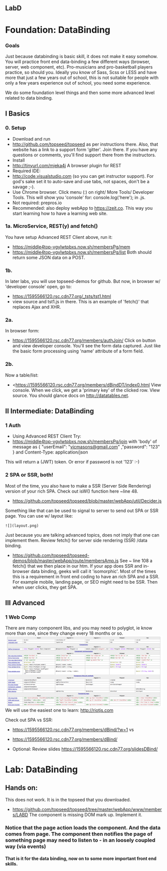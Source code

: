 ## LabD
# Foundation: DataBinding

### Goals
Just because databinding is basic skill, it does not make it easy somehow. You will practice front end data-binding a few different ways (browser, server, web component, etc). Pro-musicians and pro-basketball players practice, so should you. Ideally you know of Sass, Scss or LESS and have more that just a few years out of school, this is not suitable for people with only a few years experience out of school, you need some experience.

We do some foundation level things and then some more advanced level related to data binding. 

## I Basics
### 0. Setup
- Download and run
- <http://github.com/topseed/topseed> as per instructions there. Also, that website has a link to a support form 'gitter'. Join there. If you have any questions or comments, you'll find support there from the instructors.
- Install  
- <http://tinyurl.com/mjeka4j> A browser plugin for REST
- Required IDE: 
- <http://code.visualstudio.com> (so you can get instructor support). For god's sake set it to auto-save and use tabs, not spaces, don't be a savage ;-).
- Use Chrome browser. Click menu (:) on right/ More Tools/ Developer Tools. This will show you 'console' for: console.log('here'); in .js.
- Not required: prepros.io
- Recommended: also deploy webApp to <https://zeit.co>. This way you start learning how to have a learning web site.

### 1a. MicroService, REST(y) and fetch()
You have setup Advanced REST Client above, run it:
- https://middle4top-vgylwtpbxs.now.sh/membersPg/mem
- https://middle4top-vgylwtpbxs.now.sh/membersPg/list
Both should return some JSON data on a POST.

### 1b.
In later labs, you will use topseed-demos for github. But now, in browser w/ 'developer console' open, go to:
- <https://1595566120.rsc.cdn77.org/_tsts/tst1.html>
- view source and tst1.js in there.
This is an example of 'fetch()' that replaces Ajax and XHR.

### 2a.
In browser form:
- <https://1595566120.rsc.cdn77.org/members/authJoin/>
Click on button and view developer console.
You'll see the form data captured. Just like the basic form processing using 'name' attribute of a form field.

### 2b. 
Now a table/list:
- <https://1595566120.rsc.cdn77.org/members/dBindDT/index0.html
View console. When we click, we get a 'primary key' of the clicked row.
VIew source.
You should glance docs on <http://datatables.net>. 

## II Intermediate: DataBinding

### 1 Auth
- Using Advanced REST Client 
 Try:
- https://middle4top-vgylwtpbxs.now.sh/membersPg/join
with 'body' of message as 
{
	"userEmail": "vicmasons@gmail.com"
	,"password": "123"
}
and Content-Type: application/json

This will return a (JWT) token. Or error if password is not '123' :-)

### 2 SPA or SSR, both!
Most of the time, you also have to make a SSR (Server Side Rendering) version of your rich SPA. Check out isW() function here ~line 48.
- <https://github.com/topseed/topseed/blob/master/webApp/util/Decider.js>

Something like that can be used to signal to server to send out SPA or SSR page. You can use w/ layout like:

	![](layout.png)

Just because you are talking advanced topics, does not imply that one can implement them.
Review fetch() for server side rendering (SSR) /data binding.
- <https://github.com/topseed/topseed-demos/blob/master/webApp/route/membersAmp.js>
See ~ line 108 a fetch() that we then place in our htm. If your app does SSR and in-browser data binding, geeks will call it 'isomorphic'. Most of the times this is a requirement in front end coding to have an rich SPA and a SSR. For example mobile, landing page, or SEO might need to be SSR. Then when user clicks, they get SPA.

## III Advanced

### 1 Web Comp
There are many component libs, and you may need to polyglot, ie know more than one, since they change every 18 months or so.
![](poly.png)
We will use the easiest one to learn: <http://riotjs.com>

Check out SPA vs SSR:
- <https://1595566120.rsc.cdn77.org/members/dBind/?w=1>
vs
- <https://1595566120.rsc.cdn77.org/members/dBind/>

- Optional: Review slides https://1595566120.rsc.cdn77.org/slidesDBind/

# Lab: DataBinding
## Hands on:

This does not work. It is in the topseed that you downloaded.
- <https://github.com/topseed/topseed/tree/master/webApp/www/members/LABD>
The component is missing DOM mark up.
Implement it.

### Notice that the page action loads the component. And the data comes from page. The component then notifies the page of something page may need to listen to - in an loosely coupled way (via events)


#### That is it for the data binding, now on to some more important front end skills. 



